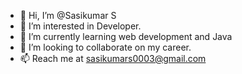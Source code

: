 - 👋 Hi, I’m @Sasikumar S
- 👀 I’m interested in Developer.
- 🌱 I’m currently learning web development and Java 
- 💞️ I’m looking to collaborate on my career.
- 📫 Reach me at sasikumars0003@gmail.com

<!---
Sasikumarsivakumar/Sasikumarsivakumar is a ✨ special ✨ repository because its `README.md` (this file) appears on your GitHub profile.
You can click the Preview link to take a look at your changes.
--->
